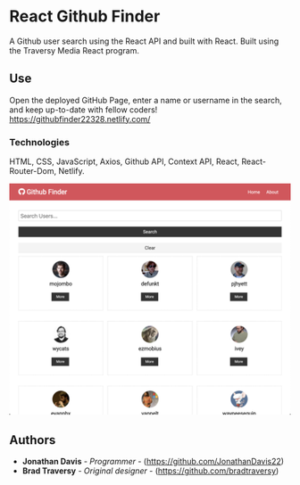 # React Github Finder

A Github user search using the React API and built with React. Built using the Traversy Media React program.

## Use

Open the deployed GitHub Page, enter a name or username in the search, and keep up-to-date with fellow coders! 
https://githubfinder22328.netlify.com/

### Technologies

HTML, CSS, JavaScript, Axios, Github API, Context API, React, React-Router-Dom, Netlify.

![Homepage](https://raw.githubusercontent.com/JonathanDavis22/GitHub-Finder/master/public/Screenshot.png "Homepage")

## Authors

* **Jonathan Davis** - *Programmer* - (https://github.com/JonathanDavis22)
* **Brad Traversy** - *Original designer* - (https://github.com/bradtraversy)
